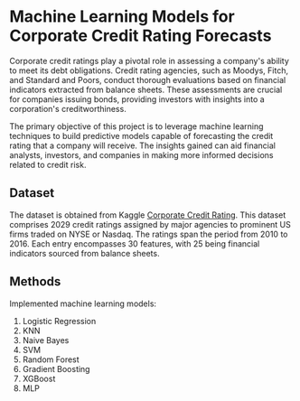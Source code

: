 # Machine Learning Models for Corporate Credit Rating Forecasts

Corporate credit ratings play a pivotal role in assessing a company's ability to meet its debt obligations. Credit rating agencies, such as Moodys, Fitch, and Standard and Poors, conduct thorough evaluations based on financial indicators extracted from balance sheets. These assessments are crucial for companies issuing bonds, providing investors with insights into a corporation's creditworthiness.

The primary objective of this project is to leverage machine learning techniques to build predictive models capable of forecasting the credit rating that a company will receive. The insights gained can aid financial analysts, investors, and companies in making more informed decisions related to credit risk.

## Dataset

The dataset is obtained from Kaggle [Corporate Credit Rating](https://www.kaggle.com/datasets/agewerc/corporate-credit-rating/data).
This dataset comprises 2029 credit ratings assigned by major agencies to prominent US firms traded on NYSE or Nasdaq. The ratings span the period from 2010 to 2016. Each entry encompasses 30 features, with 25 being financial indicators sourced from balance sheets.

## Methods
Implemented machine learning models:

1. Logistic Regression
2. KNN
3. Naive Bayes
4. SVM
5. Random Forest
6. Gradient Boosting
7. XGBoost
8. MLP

